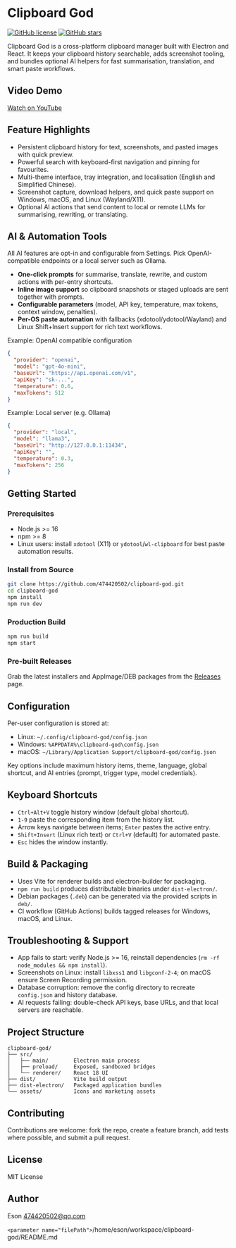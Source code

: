 # Clipboard God

[![GitHub license](https://img.shields.io/github/license/474420502/clipboard-god)](https://github.com/474420502/clipboard-god/blob/master/LICENSE)
[![GitHub stars](https://img.shields.io/github/stars/474420502/clipboard-god)](https://github.com/474420502/clipboard-god/stargazers)

Clipboard God is a cross-platform clipboard manager built with Electron and React. It keeps your clipboard history searchable, adds screenshot tooling, and bundles optional AI helpers for fast summarisation, translation, and smart paste workflows.

## Video Demo

[Watch on YouTube](https://www.youtube.com/watch?v=u0lFLiHmbdI)

## Feature Highlights

- Persistent clipboard history for text, screenshots, and pasted images with quick preview.
- Powerful search with keyboard-first navigation and pinning for favourites.
- Multi-theme interface, tray integration, and localisation (English and Simplified Chinese).
- Screenshot capture, download helpers, and quick paste support on Windows, macOS, and Linux (Wayland/X11).
- Optional AI actions that send content to local or remote LLMs for summarising, rewriting, or translating.

## AI & Automation Tools

All AI features are opt-in and configurable from Settings. Pick OpenAI-compatible endpoints or a local server such as Ollama.

- **One-click prompts** for summarise, translate, rewrite, and custom actions with per-entry shortcuts.
- **Inline image support** so clipboard snapshots or staged uploads are sent together with prompts.
- **Configurable parameters** (model, API key, temperature, max tokens, context window, penalties).
- **Per-OS paste automation** with fallbacks (xdotool/ydotool/Wayland) and Linux Shift+Insert support for rich text workflows.

Example: OpenAI compatible configuration

```json
{
  "provider": "openai",
  "model": "gpt-4o-mini",
  "baseUrl": "https://api.openai.com/v1",
  "apiKey": "sk-...",
  "temperature": 0.6,
  "maxTokens": 512
}
```

Example: Local server (e.g. Ollama)

```json
{
  "provider": "local",
  "model": "llama3",
  "baseUrl": "http://127.0.0.1:11434",
  "apiKey": "",
  "temperature": 0.3,
  "maxTokens": 256
}
```

## Getting Started

### Prerequisites

- Node.js >= 16
- npm >= 8
- Linux users: install `xdotool` (X11) or `ydotool`/`wl-clipboard` for best paste automation results.

### Install from Source

```bash
git clone https://github.com/474420502/clipboard-god.git
cd clipboard-god
npm install
npm run dev
```

### Production Build

```bash
npm run build
npm start
```

### Pre-built Releases

Grab the latest installers and AppImage/DEB packages from the [Releases](https://github.com/474420502/clipboard-god/releases) page.

## Configuration

Per-user configuration is stored at:

- Linux: `~/.config/clipboard-god/config.json`
- Windows: `%APPDATA%\clipboard-god\config.json`
- macOS: `~/Library/Application Support/clipboard-god/config.json`

Key options include maximum history items, theme, language, global shortcut, and AI entries (prompt, trigger type, model credentials).

## Keyboard Shortcuts

- `Ctrl+Alt+V` toggle history window (default global shortcut).
- `1-9` paste the corresponding item from the history list.
- Arrow keys navigate between items; `Enter` pastes the active entry.
- `Shift+Insert` (Linux rich text) or `Ctrl+V` (default) for automated paste.
- `Esc` hides the window instantly.

## Build & Packaging

- Uses Vite for renderer builds and electron-builder for packaging.
- `npm run build` produces distributable binaries under `dist-electron/`.
- Debian packages (`.deb`) can be generated via the provided scripts in `deb/`.
- CI workflow (GitHub Actions) builds tagged releases for Windows, macOS, and Linux.

## Troubleshooting & Support

- App fails to start: verify Node.js >= 16, reinstall dependencies (`rm -rf node_modules && npm install`).
- Screenshots on Linux: install `libxss1` and `libgconf-2-4`; on macOS ensure Screen Recording permission.
- Database corruption: remove the config directory to recreate `config.json` and history database.
- AI requests failing: double-check API keys, base URLs, and that local servers are reachable.

## Project Structure

```
clipboard-god/
├── src/
│   ├── main/        Electron main process
│   ├── preload/     Exposed, sandboxed bridges
│   └── renderer/    React 18 UI
├── dist/            Vite build output
├── dist-electron/   Packaged application bundles
└── assets/          Icons and marketing assets
```

## Contributing

Contributions are welcome: fork the repo, create a feature branch, add tests where possible, and submit a pull request.

## License

MIT License

## Author

Eson <474420502@qq.com>


`<parameter name="filePath">`/home/eson/workspace/clipboard-god/README.md

